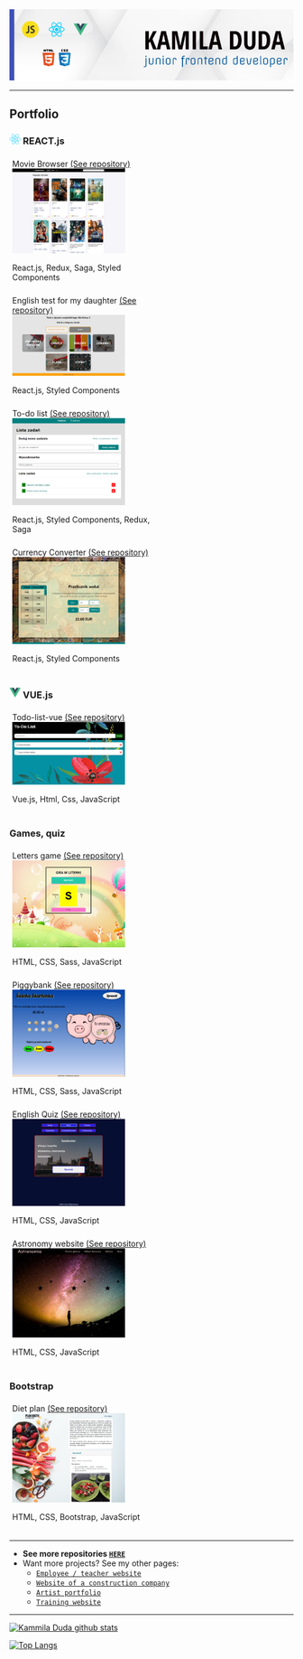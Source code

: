 <img src="https://github.com/kamila-duda/kamila-duda/blob/master/kduda.png?raw=true" alt="banner that says Kamila Duda">

---

## Portfolio

### <img width="20" src="https://raw.githubusercontent.com/kamila-duda/kamila-duda/08f459b4f27291b9bb83ac356d28bbecadac101d/ikony/react.svg"> REACT.js

<div style="display: flex; flex-wrap:wrap;">
<div style="margin:5px; width: 250px">Movie Browser <a href="https://github.com/kamila-duda/movies-browser" target="_blank">(See repository)</a><br>
<a href="https://kamila-duda.github.io/movies-browser/" target="_blank"><img width="200px" src="https://github.com/kamila-duda/kamila-duda/blob/master/movies.PNG?raw=true"></a><p>React.js, Redux, Saga, Styled Components</p></div> 
<div style="margin:5px; width: 250px">English test for my daughter <a href="https://github.com/kamila-duda/angielski" target="_blank">(See repository)</a><br>
<a href="https://kamila-duda.github.io/angielski/#/" target="_blank"><img width="200" src="https://github.com/kamila-duda/kamila-duda/blob/master/angArianka.PNG?raw=true"></a><p>React.js, Styled Components</p></div>
<div style="margin:5px; width: 250px"> To-do list <a href="https://github.com/kamila-duda/movies-browser" target="_blank">(See repository)</a><br>
<a href="https://kamila-duda.github.io/todo-list-react-redux/" target="_blank"><img width="200" src="https://github.com/kamila-duda/kamila-duda/blob/master/todo.PNG?raw=true"></a><p>React.js, Styled Components, Redux, Saga</p></div>

<div style="margin:5px; width: 250px">Currency Converter <a href="https://github.com/kamila-duda/currency-converter-react/" target="_blank">(See repository)</a><br>
<a href="https://kamila-duda.github.io/currency-converter-react/" target="_blank"><img width="200" src="https://github.com/kamila-duda/kamila-duda/blob/master/cantor.PNG?raw=true"></a><p>React.js, Styled Components</p></div>

</div>

### <img src="https://github.com/kamila-duda/kamila-duda/blob/master/ikony/vue.png?raw=true" width="20px"> VUE.js
<div style="display: flex; flex-wrap:wrap">
<div style="margin:5px; width: 250px">Todo-list-vue <a href="https://github.com/kamila-duda/todo-list-vue" target="_blank">(See repository)</a><br>
<a href="https://kamila-duda.github.io/todo-list-vue/" target="_blank"><img width="200" src="https://github.com/kamila-duda/todo-list-vue/blob/main/src/assets/screen.PNG?raw=true"></a><p>Vue.js, Html, Css, JavaScript</p></div>
</div>

### Games, quiz 
<div style="display: flex; flex-wrap:wrap">
<div style="margin:5px; width: 250px">Letters game <a href="https://github.com/kamila-duda/letters_game" target="_blank">(See repository)</a><br>
<a href="https://kamila-duda.github.io/letters_game/" target="_blank"><img width="200" src="https://github.com/kamila-duda/kamila-duda/blob/master/letterts.PNG?raw=true"></a><p>HTML, CSS, Sass, JavaScript</p></div>
<div style="margin:5px; width: 250px">Piggybank <a href="https://github.com/kamila-duda/coins" target="_blank">(See repository)</a><br>
<a href="https://kamila-duda.github.io/coins/" target="_blank"><img width="200" src="https://github.com/kamila-duda/kamila-duda/blob/master/money.PNG?raw=true"></a><p>HTML, CSS, Sass, JavaScript</p></div>
<div style="margin:5px; width: 250px">English Quiz <a href="https://github.com/kamila-duda/angielski_quiz" target="_blank">(See repository)</a><br>
<a href="https://kamila-duda.github.io/angielski_quiz/" target="_blank"><img width="200" src="https://github.com/kamila-duda/kamila-duda/blob/master/ang.PNG?raw=true"></a><p>HTML, CSS, JavaScript</p></div>
<div style="margin:5px; width: 250px">Astronomy website <a href="https://github.com/kamila-duda/astronomia" target="_blank">(See repository)</a><br>
<a href="https://kamila-duda.github.io/astronomia/" target="_blank"><img width="200" src="https://github.com/kamila-duda/kamila-duda/blob/master/astronomy.PNG?raw=true"></a><p>HTML, CSS, JavaScript</p></div>
</div>

### Bootstrap
<div style="display: flex; flex-wrap:wrap">
<div style="margin:5px; width: 250px">Diet plan <a href="https://github.com/kamila-duda/dieta" target="_blank">(See repository)</a><br>
<a href="https://kamila-duda.github.io/dieta/" target="_blank"><img width="200" src="https://github.com/kamila-duda/kamila-duda/blob/master/diet.PNG?raw=true"></a><p>HTML, CSS, Bootstrap, JavaScript</p></div>
</div>

---

- **See more repositories <a href="https://github.com/kamila-duda?tab=repositories" target="_blank">`HERE`</a>**
- Want more projects? See my other pages:
  - <a href="http://www.iisi.pcz.pl/~pduda/index.php" target="_blank">`Employee / teacher website`</a>
  - <a href="http://budowlana.atwebpages.com/" target="_blank">`Website of a construction company`</a>
  - <a href="http://mariusznawrot.myartsonline.com/" target="_blank">`Artist portfolio`</a>
  - <a href="https://codepen.io/Kamila_Duda/full/XWmXOoa" target="_blank">`Training website`</a>

---

[![Kammila Duda github stats](https://github-readme-stats.vercel.app/api?username=kamila-duda&show_icons=true&theme=radical)](https://github.com/kamila-duda/github-readme-stats)

[![Top Langs](https://github-readme-stats.vercel.app/api/top-langs/?username=kamila-duda&langs_count=8)](https://github.com/kamila-duda/github-readme-stats)

